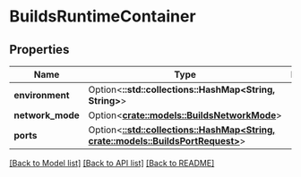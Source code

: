 # BuildsRuntimeContainer

## Properties

Name | Type | Description | Notes
------------ | ------------- | ------------- | -------------
**environment** | Option<**::std::collections::HashMap<String, String>**> |  | [optional]
**network_mode** | Option<[**crate::models::BuildsNetworkMode**](BuildsNetworkMode.md)> |  | [optional]
**ports** | Option<[**::std::collections::HashMap<String, crate::models::BuildsPortRequest>**](BuildsPortRequest.md)> |  | [optional]

[[Back to Model list]](../README.md#documentation-for-models) [[Back to API list]](../README.md#documentation-for-api-endpoints) [[Back to README]](../README.md)


